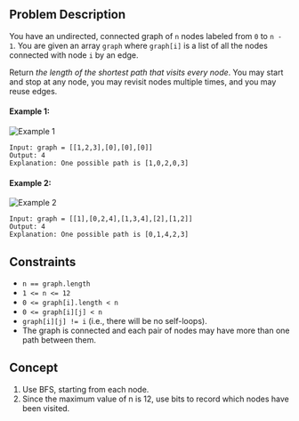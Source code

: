 ## Problem Description

You have an undirected, connected graph of `n` nodes labeled from `0` to `n - 1`. You are given an array `graph` where `graph[i]` is a list of all the nodes connected with node `i` by an edge.

Return *the length of the shortest path that visits every node*. You may start and stop at any node, you may revisit nodes multiple times, and you may reuse edges.

#### Example 1:

![Example 1](https://assets.leetcode.com/uploads/2021/05/12/shortest1-graph.jpg)
```plaintext
Input: graph = [[1,2,3],[0],[0],[0]]
Output: 4
Explanation: One possible path is [1,0,2,0,3]
```

#### Example 2:

![Example 2](https://assets.leetcode.com/uploads/2021/05/12/shortest2-graph.jpg)
```plaintext
Input: graph = [[1],[0,2,4],[1,3,4],[2],[1,2]]
Output: 4
Explanation: One possible path is [0,1,4,2,3]
```

## Constraints

- `n == graph.length`
- `1 <= n <= 12`
- `0 <= graph[i].length < n`
- `0 <= graph[i][j] < n`
- `graph[i][j] != i` (i.e., there will be no self-loops).
- The graph is connected and each pair of nodes may have more than one path between them.

## Concept
1. Use BFS, starting from each node.
2. Since the maximum value of n is 12, use bits to record which nodes have been visited.

